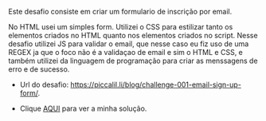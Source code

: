 Este desafio consiste em criar um formulario de inscrição por email.

No HTML usei um simples form.
Utilizei o CSS para estilizar tanto os elementos criados no HTML quanto nos elementos criados no script.
Nesse desafio utilizei JS para validar o email, que nesse caso eu fiz uso de uma REGEX ja que o foco não é a validaçao de email e sim o HTML e CSS, e também utilizei da linguagem de programação para criar as menssagens de erro e de sucesso.

- Url do desafio: https://piccalil.li/blog/challenge-001-email-sign-up-form/.

- Clique [AQUI](https://flaviogp.github.io/challenges/frontend-mentor/Challenge-EmailSignupForm/) para ver a minha solução.